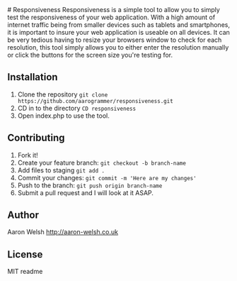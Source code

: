 <snippet>
  <content>
# Responsiveness
Responsiveness is a simple tool to allow you to simply test the responsiveness of your web application.
With a high amount of internet traffic being from smaller devices such as tablets and smartphones, it is important to insure your web application is useable on all devices.
It can be very tedious having to resize your browsers window to check for each resolution, this tool simply allows you to either enter the resolution manually or click the buttons for the screen size you're testing for.

## Installation
1. Clone the repository `git clone https://github.com/aarogrammer/responsiveness.git`
2. CD in to the directory `CD responsiveness`
3. Open index.php to use the tool.

## Contributing
1. Fork it!
2. Create your feature branch: `git checkout -b branch-name`
3. Add files to staging `git add .`
4. Commit your changes: `git commit -m 'Here are my changes'`
5. Push to the branch: `git push origin branch-name`
6. Submit a pull request and I will look at it ASAP.

## Author
Aaron Welsh
http://aaron-welsh.co.uk

## License
MIT
</content>
  <tabTrigger>readme</tabTrigger>
</snippet>

